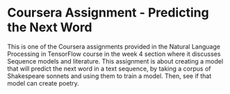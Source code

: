 # Coursera Assignment - Predicting the Next Word

This is one of the Coursera assignments provided in the Natural Language Processing in TensorFlow course in the week 4 section where it discusses Sequence models and literature. This assignment is about creating a model that will predict the next word in a text sequence, by taking a corpus of Shakespeare sonnets and using them to train a model. Then, see if that model can create poetry.
